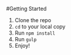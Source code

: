 #Getting Started

1. Clone the repo
2. `cd` to your local copy
3. Run `npm install`
4. Run `gulp`
5. Enjoy!

